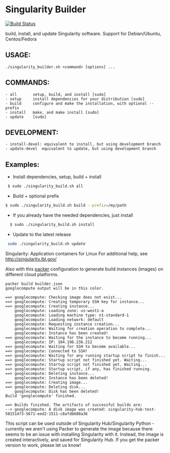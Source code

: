 # Singularity Builder 
[![Build Status](https://travis-ci.org/ArangoGutierrez/singularity-builder.svg?branch=master)](https://travis-ci.org/ArangoGutierrez/singularity-builder)

build, install, and update Singularity software. 
Support for Debian/Ubuntu, Centos/Fedora

## USAGE: 
```
./singularity_builder.sh <command> [options] ...
```

## COMMANDS:
	- all		setup, build, and install [sudo]
	- setup		install dependencies for your distribution [sudo]
	- build		configure and make the installation, with optional --prefix
	- install	make, and make install [sudo]
	- update	[sudo]

## DEVELOPMENT:
	- install-devel: equivalent to install, but using development branch 
	- update-devel  equivalent to update, but using development branch

## Examples:

- Install dependencies, setup, build + install
```bash
 $ sudo ./singularity_build.sh all
```
- Build + optional prefix
```bash
$ sudo ./singularity_build.sh build --prefix=/my/path
```
- If you already have the needed dependencies, just install
```bash
  $ sudo ./singularity_build.sh install
```
- Update to the latest release
```bash
 sudo ./singularity_build.sh update
```

Singularity: Application containers for Linux
For additional help, see http://singularity.lbl.gov/


Also with this [packer](https://www.packer.io/docs/command-line/build.html) configuration to generate build instances (images) on different cloud platforms. 


	packer build builder.json 
	googlecompute output will be in this color.

	==> googlecompute: Checking image does not exist...
	==> googlecompute: Creating temporary SSH key for instance...
	==> googlecompute: Creating instance...
	    googlecompute: Loading zone: us-west1-a
	    googlecompute: Loading machine type: n1-standard-1
	    googlecompute: Loading network: default
	    googlecompute: Requesting instance creation...
	    googlecompute: Waiting for creation operation to complete...
	    googlecompute: Instance has been created!
	==> googlecompute: Waiting for the instance to become running...
	    googlecompute: IP: 104.196.236.212
	==> googlecompute: Waiting for SSH to become available...
	==> googlecompute: Connected to SSH!
	==> googlecompute: Waiting for any running startup script to finish...
	==> googlecompute: Startup script not finished yet. Waiting...
	==> googlecompute: Startup script not finished yet. Waiting...
	==> googlecompute: Startup script, if any, has finished running.
	==> googlecompute: Deleting instance...
	    googlecompute: Instance has been deleted!
	==> googlecompute: Creating image...
	==> googlecompute: Deleting disk...
	    googlecompute: Disk has been deleted!
	Build 'googlecompute' finished.

	==> Builds finished. The artifacts of successful builds are:
	--> googlecompute: A disk image was created: singularity-hub-test-58151473-5671-eed2-1511-c8afdb680a36

This script can be used outside of Singularity Hub/Singularity Python - currently we aren't using Packer to generate the image because there seems to be an issue with installing Singularity with it. Instead, the image is created interactively, and saved for Singularity Hub. If you get the packer version to work, please let us know!
